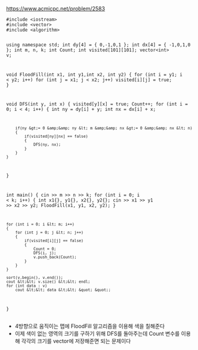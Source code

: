<p><a href="https://www.acmicpc.net/problem/2583">https://www.acmicpc.net/problem/2583</a></p>
<pre><code class="language-C++">#include &lt;iostream&gt;
#include &lt;vector&gt;
#include &lt;algorithm&gt;

using namespace std;
int dy[4] = { 0,-1,0,1 };
int dx[4] = { -1,0,1,0 };
int m, n, k;
int Count;
int visited[101][101];
vector&lt;int&gt; v;

void FloodFill(int x1, int y1,int x2, int y2)
{
    for (int i = y1; i &lt; y2; i++)
        for (int j = x1; j &lt; x2; j++)
            visited[i][j] = true;
}

void DFS(int y, int x)
{
    visited[y][x] = true;
    Count++;
    for (int i = 0; i &lt; 4; i++)
    {
        int ny = dy[i] + y;
        int nx = dx[i] + x;

        if(ny &gt;= 0 &amp;&amp; ny &lt; m &amp;&amp; nx &gt;= 0 &amp;&amp; nx &lt; n)
        {
            if(visited[ny][nx] == false)
            {
                DFS(ny, nx);
            }
        }
    }
}

int main()
{
    cin &gt;&gt; m &gt;&gt; n &gt;&gt; k;
    for (int i = 0; i &lt; k; i++)
    {
        int x1{}, y1{}, x2{}, y2{};
        cin &gt;&gt; x1 &gt;&gt; y1 &gt;&gt; x2 &gt;&gt; y2;
        FloodFill(x1, y1, x2, y2);
    }

    for (int i = 0; i &lt; m; i++)
    {
        for (int j = 0; j &lt; n; j++)
        {
            if(visited[i][j] == false)
            {
                Count = 0;
                DFS(i, j);
                v.push_back(Count);
            }
        }
    }

    sort(v.begin(), v.end());
    cout &lt;&lt; v.size() &lt;&lt; endl;
    for (int data : v)
        cout &lt;&lt; data &lt;&lt; &quot; &quot;;
}</code></pre>
<ul>
<li>4방향으로 움직이는 맵에 FloodFill 알고리즘을 이용해 색을 칠해준다</li>
<li>이제 색이 없는 영역의 크기를 구하기 위해 DFS를 돌아주는데 Count 변수를 이용해 각각의 크기를 vector에 저장해준면 되는 문제이다</li>
</ul>